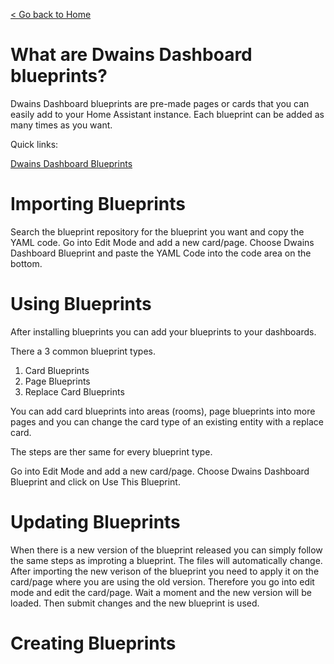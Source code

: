 [< Go back to Home](../index.md)

# What are Dwains Dashboard blueprints?

Dwains Dashboard blueprints are pre-made pages or cards that you can easily add to your Home Assistant instance. Each blueprint can be added as many times as you want.

Quick links:

[Dwains Dashboard Blueprints](https://github.com/dwainscheeren/dwains-dashboard-blueprints)

# Importing Blueprints

Search the blueprint repository for the blueprint you want and copy the YAML code.
Go into Edit Mode and add a new card/page.
Choose Dwains Dashboard Blueprint and paste the YAML Code into the code area on the bottom.

# Using Blueprints
After installing blueprints you can add your blueprints to your dashboards.

There a 3 common blueprint types.
1. Card Blueprints
2. Page Blueprints
3. Replace Card Blueprints

You can add card blueprints into areas (rooms), page blueprints into more pages and you can change the card type of an existing entity with a replace card.

The steps are ther same for every blueprint type.

Go into Edit Mode and add a new card/page.
Choose Dwains Dashboard Blueprint and click on Use This Blueprint.

# Updating Blueprints

When there is a new version of the blueprint released you can simply follow the same steps as improting a blueprint.
The files will automatically change. After importing the new verison of the blueprint you need to apply it on the card/page where you are using the old version.
Therefore you go into edit mode and edit the card/page. Wait a moment and the new version will be loaded. Then submit changes and the new blueprint is used.

# Creating Blueprints

